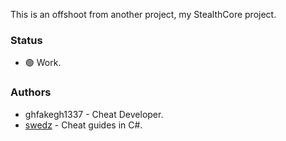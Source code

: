 This is an offshoot from another project, my StealthCore project.

### Status
- 🟢 Work.

### Authors

- ghfakegh1337 - Cheat Developer.
- [swedz](https://www.youtube.com/@SwedishTwat) - Cheat guides in C#.

